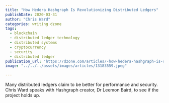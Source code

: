 ```yaml
---
title: "How Hedera Hashgraph Is Revolutionizing Distributed Ledgers"
publishDate: 2020-03-31
author: "Chris Ward"
categories: writing dzone
tags: 
  - blockchain
  - distributed ledger technology
  - distributed systems
  - cryptocurrency
  - security
  - distributed ledger
publication_url: "https://dzone.com/articles/-how-hedera-hashgraph-is-revolutionizing-distribut"
image: "../../../assets/images/articles/13183559.jpeg"

---
```

Many distributed ledgers claim to be better for performance and security. Chris Ward speaks with Hashgraph creator, Dr Leemon Baird, to see if the project holds up.

